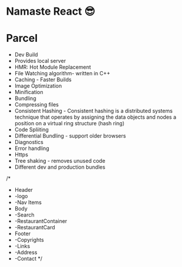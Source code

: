 # Namaste React 😎

# Parcel
- Dev Build
- Provides local server
- HMR: Hot Module Replacement
- File Watching algorithm- written in C++
- Caching - Faster Builds
- Image Optimization
- Minification
- Bundling
- Compressing files
- Consistent Hashing - Consistent hashing is a distributed systems technique that operates by assigning the data objects and nodes a position on a virtual ring structure (hash ring)
- Code Spliiting
- Differential Bundling - support older browsers
- Diagnostics
- Error handling
- Https
- Tree shaking - removes unused code
- Different dev and production bundles

<!-- Namaste Food -->

/*
* Header
*   -logo
*   -Nav Items
* Body
*   -Search
*   -RestaurantContainer
*   -RestaurantCard
* Footer
*   -Copyrights
*   -Links
*   -Address
*   -Contact
*/